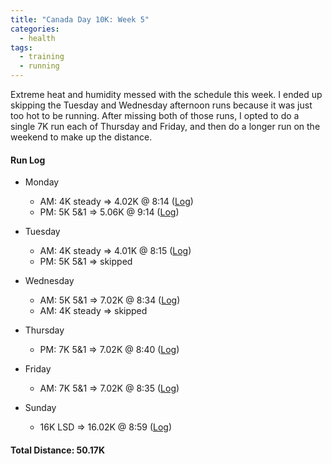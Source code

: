 ```yaml
---
title: "Canada Day 10K: Week 5"
categories:
  - health
tags:
  - training
  - running
---
```


Extreme heat and humidity messed with the schedule this week. I ended up skipping the Tuesday and Wednesday afternoon runs because it was just too hot to be running. After missing both of those runs, I opted to do a single 7K run each of Thursday and Friday, and then do a longer run on the weekend to make up the distance.

#### Run Log

- Monday
  - AM: 4K steady &rArr; 4.02K @ 8:14 ([Log](https://runkeeper.com/user/cdevans/activity/1761224766))
  - PM: 5K 5&1 &rArr; 5.06K @ 9:14 ([Log](https://runkeeper.com/user/cdevans/activity/1761628556))

- Tuesday
  - AM: 4K steady &rArr; 4.01K @ 8:15 ([Log](https://runkeeper.com/user/cdevans/activity/1761898121))
  - PM: 5K 5&1 &rArr; skipped

- Wednesday
  - AM: 5K 5&1 &rArr; 7.02K @ 8:34 ([Log](https://runkeeper.com/user/cdevans/activity/1762562698))
  - AM: 4K steady &rArr; skipped

- Thursday
  - PM: 7K 5&1 &rArr; 7.02K @ 8:40 ([Log](https://runkeeper.com/user/cdevans/activity/1763202647))

- Friday
  - AM: 7K 5&1 &rArr; 7.02K @ 8:35 ([Log](https://runkeeper.com/user/cdevans/activity/1764067611))

- Sunday
  - 16K LSD &rArr; 16.02K @ 8:59 ([Log](https://runkeeper.com/user/cdevans/activity/1765106390))

#### Total Distance: 50.17K
